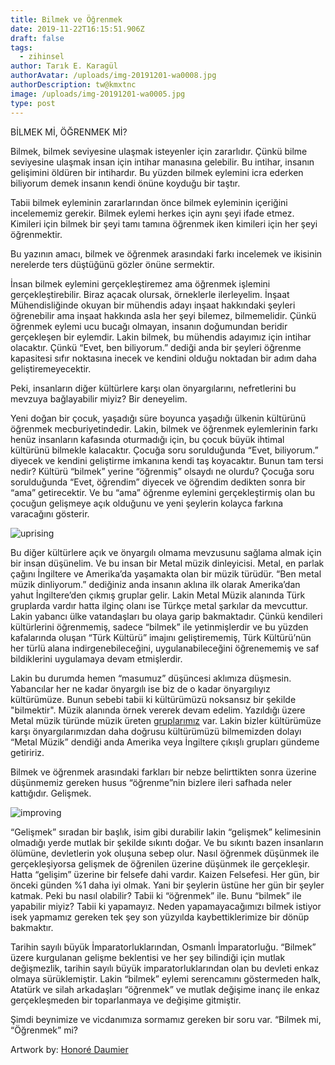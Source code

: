 ```yaml
---
title: Bilmek ve Öğrenmek
date: 2019-11-22T16:15:51.906Z
draft: false
tags:
  - zihinsel
author: Tarık E. Karagül
authorAvatar: /uploads/img-20191201-wa0008.jpg
authorDescription: tw@kmxtnc
image: /uploads/img-20191201-wa0005.jpg
type: post
---
```

BİLMEK Mİ, ÖĞRENMEK Mİ?

Bilmek, bilmek seviyesine ulaşmak isteyenler için zararlıdır. Çünkü bilme seviyesine ulaşmak insan için intihar manasına gelebilir. Bu intihar, insanın gelişimini öldüren bir intihardır. Bu yüzden bilmek eylemini icra ederken biliyorum demek insanın kendi önüne koyduğu bir taştır.

Tabii bilmek eyleminin zararlarından önce bilmek eyleminin içeriğini incelememiz gerekir. Bilmek eylemi herkes için aynı şeyi ifade etmez. Kimileri için bilmek bir şeyi tamı tamına öğrenmek iken kimileri için her şeyi öğrenmektir. 

Bu yazının amacı, bilmek ve öğrenmek arasındaki farkı incelemek ve ikisinin nerelerde ters düştüğünü gözler önüne sermektir. 

İnsan bilmek eylemini gerçekleştiremez ama öğrenmek işlemini gerçekleştirebilir. Biraz açacak olursak, örneklerle ilerleyelim. İnşaat Mühendisliğinde okuyan bir mühendis adayı inşaat hakkındaki şeyleri öğrenebilir ama inşaat hakkında asla her şeyi bilemez, bilmemelidir. Çünkü öğrenmek eylemi ucu bucağı olmayan, insanın doğumundan beridir gerçekleşen bir eylemdir. Lakin bilmek, bu mühendis adayımız için intihar olacaktır. Çünkü “Evet, ben biliyorum.” dediği anda bir şeyleri öğrenme kapasitesi sıfır noktasına inecek ve kendini olduğu noktadan bir adım daha geliştiremeyecektir. 

Peki, insanların diğer kültürlere karşı olan önyargılarını, nefretlerini bu mevzuya bağlayabilir miyiz? Bir deneyelim. 

Yeni doğan bir çocuk, yaşadığı süre boyunca yaşadığı ülkenin kültürünü öğrenmek mecburiyetindedir. Lakin, bilmek ve öğrenmek eylemlerinin farkı henüz insanların kafasında oturmadığı için, bu çocuk büyük ihtimal kültürünü bilmekle kalacaktır. Çocuğa soru sorulduğunda “Evet, biliyorum.” diyecek ve kendini geliştirme imkanına kendi taş koyacaktır. Bunun tam tersi nedir? Kültürü “bilmek” yerine “öğrenmiş” olsaydı ne olurdu? Çocuğa soru sorulduğunda “Evet, öğrendim” diyecek ve öğrendim dedikten sonra bir “ama” getirecektir. Ve bu “ama” öğrenme eylemini gerçekleştirmiş olan bu çocuğun gelişmeye açık olduğunu ve yeni şeylerin kolayca farkına varacağını gösterir. 

![uprising](/uploads/uprising.jpg "Honore Daumier")

Bu diğer kültürlere açık ve önyargılı olmama mevzusunu sağlama almak için bir insan düşünelim. Ve bu insan bir Metal müzik dinleyicisi. Metal, en parlak çağını İngiltere ve Amerika’da yaşamakta olan bir müzik türüdür. “Ben metal müzik dinliyorum.” dediğiniz anda insanın aklına ilk olarak Amerika’dan yahut İngiltere’den çıkmış gruplar gelir. Lakin Metal Müzik alanında Türk gruplarda vardır hatta ilginç olanı ise Türkçe metal şarkılar da mevcuttur. Lakin yabancı ülke vatandaşları bu olaya garip bakmaktadır. Çünkü kendileri kültürlerini öğrenmemiş, sadece “bilmek” ile yetinmişlerdir ve bu yüzden kafalarında oluşan “Türk Kültürü” imajını geliştirememiş, Türk Kültürü’nün her türlü alana indirgenebileceğini, uygulanabileceğini öğrenememiş ve saf bildiklerini uygulamaya devam etmişlerdir. 

Lakin bu durumda hemen “masumuz” düşüncesi aklımıza düşmesin. Yabancılar her ne kadar önyargılı ise biz de o kadar önyargılıyız kültürümüze. Bunun sebebi tabii ki kültürümüzü noksansız bir şekilde "bilmektir". Müzik alanında örnek vererek devam edelim. Yazıldığı üzere Metal müzik türünde müzik üreten [gruplarımız](https://open.spotify.com/artist/5NMnLyAHklqqbLXGI21ZgT) var. Lakin bizler kültürümüze karşı önyargılarımızdan daha doğrusu kültürümüzü bilmemizden dolayı “Metal Müzik” dendiği anda Amerika veya İngiltere çıkışlı grupları gündeme getiririz.

Bilmek ve öğrenmek arasındaki farkları bir nebze belirttikten sonra üzerine düşünmemiz gereken husus “öğrenme”nin bizlere ileri safhada neler kattığıdır. Gelişmek.

![improving](/uploads/improve.jpg "Honore Daumier")

“Gelişmek” sıradan bir başlık, isim gibi durabilir lakin “gelişmek” kelimesinin olmadığı yerde mutlak bir şekilde sıkıntı doğar. Ve bu sıkıntı bazen insanların ölümüne, devletlerin yok oluşuna sebep olur. Nasıl öğrenmek düşünmek ile gerçekleşiyorsa gelişmek de öğrenilen üzerine düşünmek ile gerçekleşir. Hatta “gelişim” üzerine bir felsefe dahi vardır. Kaizen Felsefesi. Her gün, bir önceki günden %1 daha iyi olmak. Yani bir şeylerin üstüne her gün bir şeyler katmak. Peki bu nasıl olabilir? Tabii ki “öğrenmek” ile. Bunu “bilmek” ile yapabilir miyiz? Tabii ki yapamayız. Neden yapamayacağımızı bilmek istiyor isek yapmamız gereken tek şey son yüzyılda kaybettiklerimize bir dönüp bakmaktır.

Tarihin sayılı büyük İmparatorluklarından, Osmanlı İmparatorluğu. “Bilmek” üzere kurgulanan gelişme beklentisi ve her şey bilindiği için mutlak değişmezlik, tarihin sayılı büyük imparatorluklarından olan bu devleti enkaz olmaya sürüklemiştir. Lakin “bilmek” eylemi serencamını göstermeden halk, Atatürk ve silah arkadaşları “öğrenmek” ve mutlak değişime inanç ile enkaz gerçekleşmeden bir toparlanmaya ve değişime gitmiştir.

Şimdi beynimize ve vicdanımıza sormamız gereken bir soru var. “Bilmek mi, “Öğrenmek” mi?

Artwork by: [Honoré Daumier](https://www.daumier.org/)
